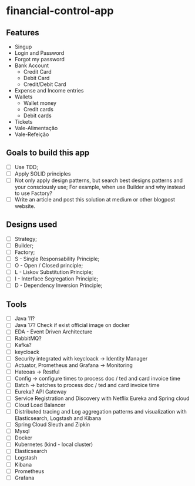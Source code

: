 # financial-control-app

## Features

 - Singup
 - Login and Password
 - Forgot my password
 - Bank Account
   - Credit Card
   - Debit Card
   - Credit/Debit Card
 - Expense and Income entries
 - Wallets
   - Wallet money
   - Credit cards
   - Debit cards
 - Tickets 
  - Vale-Alimentação
  - Vale-Refeição
 

## Goals to build this app

- [ ] Use TDD;
- [ ] Apply SOLID principles
- [ ] Not only apply design patterns, but search best designs patterns and your consciously use; For example, when use Builder and why instead to use Factory?
- [ ] Write an article and post this solution at medium or other blogpost website.

## Designs used

- [ ] Strategy;
- [ ] Builder;
- [ ] Factory;
- [ ] S - Single Responsability Principle;
- [ ] O - Open / Closed principle;
- [ ] L - Liskov Substitution Principle;
- [ ] I - Interface Segregation Principle;
- [ ] D - Dependency Inversion Principle;

## Tools
- [ ] Java 11?
- [ ] Java 17? Check if exist official image on docker
- [ ] EDA - Event Driven Architecture
- [ ] RabbitMQ?
- [ ] Kafka?
- [ ] keycloack
- [ ] Security integrated with keycloack -> Identity Manager
- [ ] Actuator, Prometheus and Grafana -> Monitoring
- [ ] Hateoas -> Restful
- [ ] Config -> configure times to process doc / ted and card invoice time
- [ ] Batch -> batches to process doc / ted and card invoice time
- [ ] Eureka? API Gateway
- [ ] Service Registration and Discovery with Netflix Eureka and Spring cloud
- [ ] Cloud Load Balancer
- [ ] Distributed tracing and Log aggregation patterns and visualization with Elasticsearch, Logstash and Kibana
- [ ] Spring Cloud Sleuth and Zipkin
- [ ] Mysql
- [ ] Docker
- [ ] Kubernetes (kind - local cluster)
- [ ] Elasticsearch
- [ ] Logstash
- [ ] Kibana
- [ ] Prometheus
- [ ] Grafana
